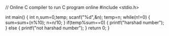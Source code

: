 // Online C compiler to run C program online
#include <stdio.h>

int main() {
    int n,sum=0,temp;
scanf("%d",&n);
temp=n;
while(n!=0)
{
     sum=sum+(n%10);
    n=n/10;
}
if(temp%sum==0)
{
    printf("harshad number");
}
else
{
    printf("not harshad number");
}
    return 0;
}
